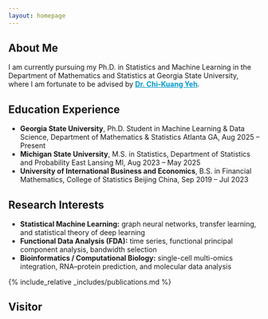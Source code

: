 ```yaml
---
layout: homepage
---
```


## About Me

I am currently pursuing my Ph.D. in Statistics and Machine Learning in the Department of Mathematics and Statistics at Georgia State University,  where I am fortunate to be advised by <a href="https://chikuang.github.io/" style="color:#0099cc; font-weight:bold;">Dr. Chi-Kuang Yeh</a>.  

## Education Experience

- **Georgia State University**, Ph.D. Student in Machine Learning & Data Science, Department of Mathematics & Statistics
Atlanta GA, Aug 2025 – Present
- **Michigan State University**, M.S. in Statistics, Department of Statistics and Probability
East Lansing MI, Aug 2023 – May 2025
- **University of International Business and Economics**, B.S. in Financial Mathematics, College of Statistics
Beijing China, Sep 2019 – Jul 2023

## Research Interests

- **Statistical Machine Learning:** graph neural networks, transfer learning, and statistical theory of deep learning  
- **Functional Data Analysis (FDA):** time series, functional principal component analysis, bandwidth selection
- **Bioinformatics / Computational Biology:** single-cell multi-omics integration, RNA–protein prediction, and molecular data analysis

{% include_relative _includes/publications.md %}

## Visitor

<div style="width:600px; height:auto; transform:scale(0.8); transform-origin: top left;">
  <script type="text/javascript" id="mapmyvisitors" src="//mapmyvisitors.com/map.js?d=japM8wJf8INtZc2xKn-hZEqcSPP-7jDRFyzqKu9B2P0&cl=ffffff&w=a"></script>
</div>